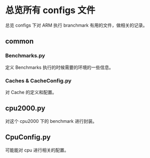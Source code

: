 # 总览所有 configs 文件

总览 configs 下对 ARM 执行 branchmark 有用的文件，做相关的记录。

## common

### Benchmarks.py

定义 Benchmarks 执行的时候需要的环境的一些信息。

### Caches & CacheConfig.py

对 Cache 的定义和配置。

## cpu2000.py

对这个 cpu2000 下的 benchmark 进行封装。

## CpuConfig.py

可能能对 cpu 进行相关的配置。

